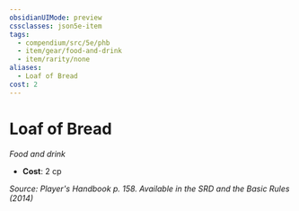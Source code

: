 ```yaml
---
obsidianUIMode: preview
cssclasses: json5e-item
tags:
  - compendium/src/5e/phb
  - item/gear/food-and-drink
  - item/rarity/none
aliases:
  - Loaf of Bread
cost: 2
---
```

# Loaf of Bread
*Food and drink*  

- **Cost**: 2 cp

*Source: Player's Handbook p. 158. Available in the <span title='Systems Reference Document (5.1)'>SRD</span> and the Basic Rules (2014)*

